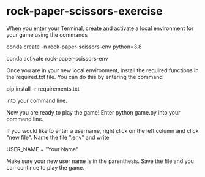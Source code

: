 # rock-paper-scissors-exercise

When you enter your Terminal, create and activate a local environment for your game using the commands

conda create -n rock-paper-scissors-env python=3.8

conda activate rock-paper-scissors-env

Once you are in your new local environment, install the required functions in the required.txt file. You can do this by entering the command 

pip install -r requirements.txt

into your command line.

Now you are ready to play the game! Enter python game.py into your command line. 

If you would like to enter a username, right click on the left column and click "new file". Name the file ".env" and write

USER_NAME = "Your Name"

Make sure your new user name is in the parenthesis. Save the file and you can continue to play the game.
